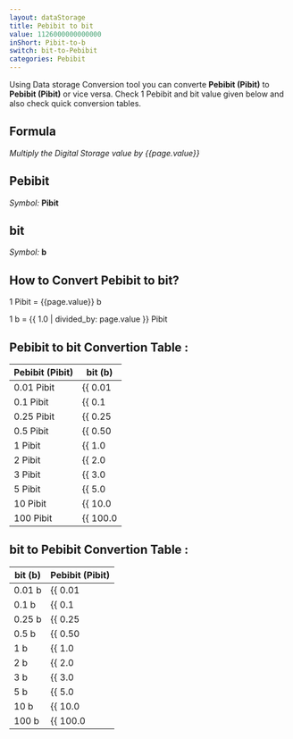 ```yaml
---
layout: dataStorage
title: Pebibit to bit
value: 1126000000000000
inShort: Pibit-to-b
switch: bit-to-Pebibit
categories: Pebibit
---
```


Using Data storage Conversion tool you can converte **Pebibit (Pibit)** to **Pebibit (Pibit)** or vice versa. Check 1 Pebibit and bit value given below and also check quick conversion tables.

## Formula
*Multiply the Digital Storage value by {{page.value}}*

## Pebibit
*Symbol:* **Pibit**

## bit
*Symbol:* **b**

## How to Convert Pebibit to bit?

1 Pibit = {{page.value}} b

1 b = {{ 1.0 | divided_by: page.value }} Pibit


## Pebibit to bit Convertion Table :

| Pebibit (Pibit) | bit (b) |
| ---- | ---- |
| 0.01 Pibit | {{ 0.01 | times: page.value | round: 12 }} b |
| 0.1 Pibit | {{ 0.1 | times: page.value | round: 12 }} b |
| 0.25 Pibit | {{ 0.25 | times: page.value | round: 12 }} b |
| 0.5 Pibit | {{ 0.50 | times: page.value | round: 12 }} b |
| 1 Pibit | {{ 1.0 | times: page.value | round: 12 }} b |
| 2 Pibit | {{ 2.0 | times: page.value | round: 12 }} b |
| 3 Pibit | {{ 3.0 | times: page.value | round: 12 }} b |
| 5 Pibit | {{ 5.0 | times: page.value | round: 12 }} b |
| 10 Pibit | {{ 10.0 | times: page.value | round: 12 }} b |
| 100 Pibit | {{ 100.0 | times: page.value | round: 12 }} b |

## bit to Pebibit Convertion Table :

| bit (b) | Pebibit (Pibit) |
| ---- | ---- |
| 0.01 b | {{ 0.01 | divided_by: page.value | round: 12 }} Pibit |
| 0.1 b | {{ 0.1 | divided_by: page.value | round: 12 }} Pibit |
| 0.25 b | {{ 0.25 | divided_by: page.value | round: 12 }} Pibit |
| 0.5 b | {{ 0.50 | divided_by: page.value | round: 12 }} Pibit |
| 1 b | {{ 1.0 | divided_by: page.value | round: 12 }} Pibit |
| 2 b | {{ 2.0 | divided_by: page.value | round: 12 }} Pibit |
| 3 b | {{ 3.0 | divided_by: page.value | round: 12 }} Pibit |
| 5 b | {{ 5.0 | divided_by: page.value | round: 12 }} Pibit |
| 10 b | {{ 10.0 | divided_by: page.value | round: 12 }} Pibit |
| 100 b | {{ 100.0 | divided_by: page.value | round: 12 }} Pibit |


<script>
document.getElementById('selectInput')[19].selected = true
document.getElementById('selectOutput')[0].selected = true
</script>

